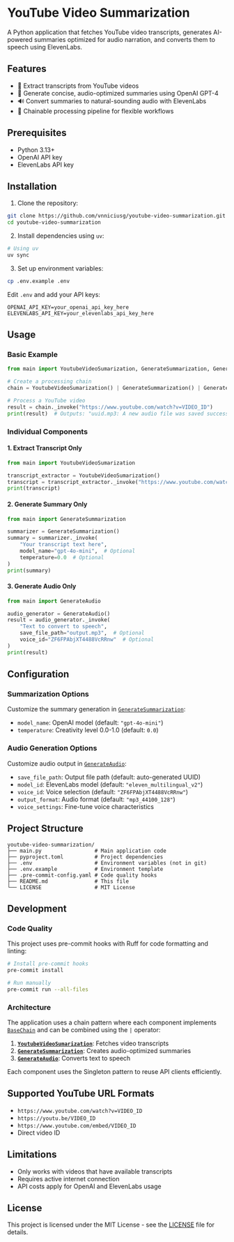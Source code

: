 # YouTube Video Summarization

A Python application that fetches YouTube video transcripts, generates AI-powered summaries optimized for audio narration, and converts them to speech using ElevenLabs.

## Features

- 📝 Extract transcripts from YouTube videos
- 🤖 Generate concise, audio-optimized summaries using OpenAI GPT-4
- 🔊 Convert summaries to natural-sounding audio with ElevenLabs
- 🔗 Chainable processing pipeline for flexible workflows

## Prerequisites

- Python 3.13+
- OpenAI API key
- ElevenLabs API key

## Installation

1. Clone the repository:

```bash
git clone https://github.com/vnniciusg/youtube-video-summarization.git
cd youtube-video-summarization
```

2. Install dependencies using `uv`:

```bash
# Using uv
uv sync
```

3. Set up environment variables:

```bash
cp .env.example .env
```

Edit `.env` and add your API keys:

```
OPENAI_API_KEY=your_openai_api_key_here
ELEVENLABS_API_KEY=your_elevenlabs_api_key_here
```

## Usage

### Basic Example

```python
from main import YoutubeVideoSumarization, GenerateSummarization, GenerateAudio

# Create a processing chain
chain = YoutubeVideoSumarization() | GenerateSummarization() | GenerateAudio()

# Process a YouTube video
result = chain._invoke("https://www.youtube.com/watch?v=VIDEO_ID")
print(result)  # Outputs: "uuid.mp3: A new audio file was saved successfully!"
```

### Individual Components

#### 1. Extract Transcript Only

```python
from main import YoutubeVideoSumarization

transcript_extractor = YoutubeVideoSumarization()
transcript = transcript_extractor._invoke("https://www.youtube.com/watch?v=VIDEO_ID")
print(transcript)
```

#### 2. Generate Summary Only

```python
from main import GenerateSummarization

summarizer = GenerateSummarization()
summary = summarizer._invoke(
    "Your transcript text here",
    model_name="gpt-4o-mini",  # Optional
    temperature=0.0  # Optional
)
print(summary)
```

#### 3. Generate Audio Only

```python
from main import GenerateAudio

audio_generator = GenerateAudio()
result = audio_generator._invoke(
    "Text to convert to speech",
    save_file_path="output.mp3",  # Optional
    voice_id="ZF6FPAbjXT4488VcRRnw"  # Optional
)
print(result)
```

## Configuration

### Summarization Options

Customize the summary generation in [`GenerateSummarization`](main.py):

- `model_name`: OpenAI model (default: `"gpt-4o-mini"`)
- `temperature`: Creativity level 0.0-1.0 (default: `0.0`)

### Audio Generation Options

Customize audio output in [`GenerateAudio`](main.py):

- `save_file_path`: Output file path (default: auto-generated UUID)
- `model_id`: ElevenLabs model (default: `"eleven_multilingual_v2"`)
- `voice_id`: Voice selection (default: `"ZF6FPAbjXT4488VcRRnw"`)
- `output_format`: Audio format (default: `"mp3_44100_128"`)
- `voice_settings`: Fine-tune voice characteristics

## Project Structure

```
youtube-video-summarization/
├── main.py                 # Main application code
├── pyproject.toml          # Project dependencies
├── .env                    # Environment variables (not in git)
├── .env.example            # Environment template
├── .pre-commit-config.yaml # Code quality hooks
├── README.md               # This file
└── LICENSE                 # MIT License
```

## Development

### Code Quality

This project uses pre-commit hooks with Ruff for code formatting and linting:

```bash
# Install pre-commit hooks
pre-commit install

# Run manually
pre-commit run --all-files
```

### Architecture

The application uses a chain pattern where each component implements [`BaseChain`](main.py) and can be combined using the `|` operator:

1. **[`YoutubeVideoSumarization`](main.py)**: Fetches video transcripts
2. **[`GenerateSummarization`](main.py)**: Creates audio-optimized summaries
3. **[`GenerateAudio`](main.py)**: Converts text to speech

Each component uses the Singleton pattern to reuse API clients efficiently.

## Supported YouTube URL Formats

- `https://www.youtube.com/watch?v=VIDEO_ID`
- `https://youtu.be/VIDEO_ID`
- `https://www.youtube.com/embed/VIDEO_ID`
- Direct video ID

## Limitations

- Only works with videos that have available transcripts
- Requires active internet connection
- API costs apply for OpenAI and ElevenLabs usage

## License

This project is licensed under the MIT License - see the [LICENSE](LICENSE) file for details.
